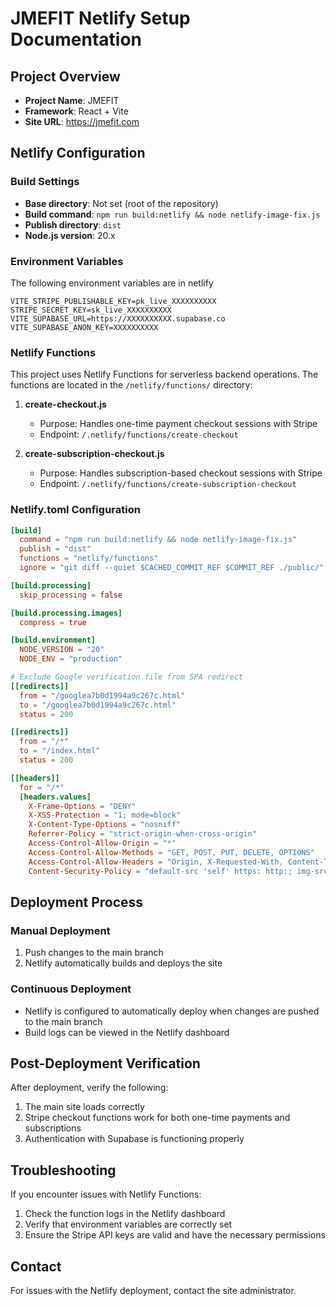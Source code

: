 # JMEFIT Netlify Setup Documentation

## Project Overview
- **Project Name**: JMEFIT
- **Framework**: React + Vite
- **Site URL**: https://jmefit.com

## Netlify Configuration

### Build Settings
- **Base directory**: Not set (root of the repository)
- **Build command**: `npm run build:netlify && node netlify-image-fix.js`
- **Publish directory**: `dist`
- **Node.js version**: 20.x

### Environment Variables
The following environment variables are in netlify 
```
VITE_STRIPE_PUBLISHABLE_KEY=pk_live_XXXXXXXXXX
STRIPE_SECRET_KEY=sk_live_XXXXXXXXXX
VITE_SUPABASE_URL=https://XXXXXXXXXX.supabase.co
VITE_SUPABASE_ANON_KEY=XXXXXXXXXX
```

### Netlify Functions
This project uses Netlify Functions for serverless backend operations. The functions are located in the `/netlify/functions/` directory:

1. **create-checkout.js**
   - Purpose: Handles one-time payment checkout sessions with Stripe
   - Endpoint: `/.netlify/functions/create-checkout`

2. **create-subscription-checkout.js**
   - Purpose: Handles subscription-based checkout sessions with Stripe
   - Endpoint: `/.netlify/functions/create-subscription-checkout`

### Netlify.toml Configuration
```toml
[build]
  command = "npm run build:netlify && node netlify-image-fix.js"
  publish = "dist"
  functions = "netlify/functions"
  ignore = "git diff --quiet $CACHED_COMMIT_REF $COMMIT_REF ./public/"

[build.processing]
  skip_processing = false

[build.processing.images]
  compress = true

[build.environment]
  NODE_VERSION = "20"
  NODE_ENV = "production"

# Exclude Google verification file from SPA redirect
[[redirects]]
  from = "/googlea7b0d1994a9c267c.html"
  to = "/googlea7b0d1994a9c267c.html"
  status = 200

[[redirects]]
  from = "/*"
  to = "/index.html"
  status = 200

[[headers]]
  for = "/*"
  [headers.values]
    X-Frame-Options = "DENY"
    X-XSS-Protection = "1; mode=block"
    X-Content-Type-Options = "nosniff"
    Referrer-Policy = "strict-origin-when-cross-origin"
    Access-Control-Allow-Origin = "*"
    Access-Control-Allow-Methods = "GET, POST, PUT, DELETE, OPTIONS"
    Access-Control-Allow-Headers = "Origin, X-Requested-With, Content-Type, Accept"
    Content-Security-Policy = "default-src 'self' https: http:; img-src 'self' https: data: http:; style-src 'self' 'unsafe-inline' https: http:; font-src 'self' https: http:; script-src 'self' https: 'unsafe-inline';"
```

## Deployment Process

### Manual Deployment
1. Push changes to the main branch
2. Netlify automatically builds and deploys the site

### Continuous Deployment
- Netlify is configured to automatically deploy when changes are pushed to the main branch
- Build logs can be viewed in the Netlify dashboard

## Post-Deployment Verification
After deployment, verify the following:
1. The main site loads correctly
2. Stripe checkout functions work for both one-time payments and subscriptions
3. Authentication with Supabase is functioning properly

## Troubleshooting
If you encounter issues with Netlify Functions:
1. Check the function logs in the Netlify dashboard
2. Verify that environment variables are correctly set
3. Ensure the Stripe API keys are valid and have the necessary permissions

## Contact
For issues with the Netlify deployment, contact the site administrator.
